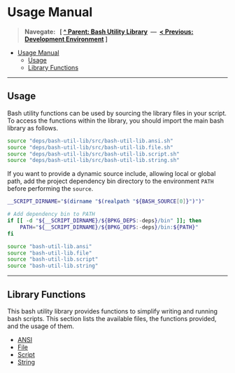 # Usage Manual

> **Navegate: &nbsp; [ [^ Parent: Bash Utility Library](../README.md) &nbsp;&mdash;&nbsp; [< Previous: Development Environment](./DEVELOPMENT.md) ]**

- [Usage Manual](#usage-manual)
  - [Usage](#usage)
  - [Library Functions](#library-functions)

---


## Usage

Bash utility functions can be used by sourcing the library files in your script.  To access the functions within the library, you should import the main bash library as follows.

```bash
source "deps/bash-util-lib/src/bash-util-lib.ansi.sh"
source "deps/bash-util-lib/src/bash-util-lib.file.sh"
source "deps/bash-util-lib/src/bash-util-lib.script.sh"
source "deps/bash-util-lib/src/bash-util-lib.string.sh"
```

If you want to provide a dynamic source include, allowing local or global path, add the project dependency bin directory to the environment `PATH` before performing the `source`.

```bash
__SCRIPT_DIRNAME="$(dirname "$(realpath "${BASH_SOURCE[0]}")")"

# Add dependency bin to PATH
if [[ -d "${__SCRIPT_DIRNAME}/${BPKG_DEPS:-deps}/bin" ]]; then
    PATH="${__SCRIPT_DIRNAME}/${BPKG_DEPS:-deps}/bin:${PATH}"
fi

source "bash-util-lib.ansi"
source "bash-util-lib.file"
source "bash-util-lib.script"
source "bash-util-lib.string"
```

---


## Library Functions

This bash utility library provides functions to simplify writing and running bash scripts.  This section lists the available files, the functions provided, and the usage of them.

- [ANSI](./ansi/README.md)
- [File](./file/README.md)
- [Script](./script/README.md)
- [String](./string/README.md)
